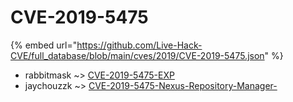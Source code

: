# CVE-2019-5475
{% embed url="https://github.com/Live-Hack-CVE/full_database/blob/main/cves/2019/CVE-2019-5475.json" %}

* rabbitmask ~> [CVE-2019-5475-EXP](https://www.alice-snow.ru/2019/database/cve-2019-5475/cve-2019-5475-exp-rabbitmask)
* jaychouzzk ~> [CVE-2019-5475-Nexus-Repository-Manager-](https://www.alice-snow.ru/2019/database/cve-2019-5475/cve-2019-5475-nexus-repository-manager--jaychouzzk)